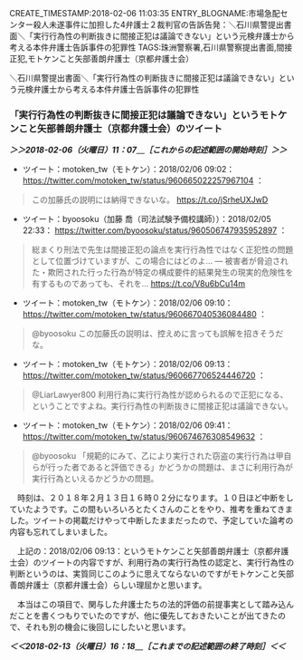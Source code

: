 CREATE_TIMESTAMP:2018-02-06 11:03:35
ENTRY_BLOGNAME:市場急配センター殺人未遂事件に加担した4弁護士２裁判官の告訴告発：＼石川県警提出書面＼「実行行為性の判断抜きに間接正犯は議論できない」という元検弁護士から考える本件弁護士告訴事件の犯罪性
TAGS:珠洲警察署,石川県警察提出書面,間接正犯,モトケンこと矢部善朗弁護士（京都弁護士会）

＼石川県警提出書面＼「実行行為性の判断抜きに間接正犯は議論できない」という元検弁護士から考える本件弁護士告訴事件の犯罪性

### 「実行行為性の判断抜きに間接正犯は議論できない」というモトケンこと矢部善朗弁護士（京都弁護士会）のツイート ###

***＞＞2018-02-06（火曜日）11：07＿［これからの記述範囲の開始時刻］＞＞***

* ツイート：motoken_tw（モトケン）：2018/02/06 09:02： https://twitter.com/motoken_tw/status/960665022257967104 ：  
> この加藤氏の説明には納得できないな。 https://t.co/jSrheUXJwD  

* ツイート：byoosoku（加藤 喬（司法試験予備校講師））：2018/02/05 22:33： https://twitter.com/byoosoku/status/960506747935952897 ：  
> 総まくり刑法で先生は間接正犯の論点を実行行為性ではなく正犯性の問題として位置づけていますが、この場合にはどのよ… — 被害者が脅迫された・欺罔された行った行為が特定の構成要件的結果発生の現実的危険性を有するものであっても、それを… https://t.co/V8u6bCu14m  

* ツイート：motoken_tw（モトケン）：2018/02/06 09:10： https://twitter.com/motoken_tw/status/960667040536084480 ：  
> @byoosoku この加藤氏の説明は、控えめに言っても誤解を招きそうだな。  

* ツイート：motoken_tw（モトケン）：2018/02/06 09:13： https://twitter.com/motoken_tw/status/960667706524446720 ：  
> @LiarLawyer800 利用行為に実行行為性が認められるので正犯になる、ということですよね。実行行為性の判断抜きに間接正犯は議論できない。  

* ツイート：motoken_tw（モトケン）：2018/02/06 09:41： https://twitter.com/motoken_tw/status/960674676308549632 ：  
> @byoosoku 「規範的にみて、乙により実行された窃盗の実行行為は甲自らが行った者であると評価できる」かどうかの問題は、まさに利用行為が実行行為といえるかどうかの問題。  

　時刻は、２０１８年２月１３日１６時０２分になります。１０日ほど中断をしていたようです。この間もいろいろとたくさんのことをやり、推考を重ねてきました。ツイートの掲載だけやって中断したままだったので、予定していた論考の内容も忘れてしまいました。

　上記の：2018/02/06 09:13：というモトケンこと矢部善朗弁護士（京都弁護士会）のツイートの内容ですが、利用行為の実行行為性の認定と、実行行為性の判断というのは、実質同じこのように思えてならないのですがモトケンこと矢部善朗弁護士（京都弁護士会）らしい理屈かと思います。

　本当はこの項目で、関与した弁護士たちの法的評価の前提事実として踏み込んだことを書くつもりでいたのですが、他に優先しておきたいことが出てきたので、それも別の機会に後回しにしたいと思います。

***＜＜2018-02-13（火曜日）16：18＿［これまでの記述範囲の終了時刻］＜＜***


